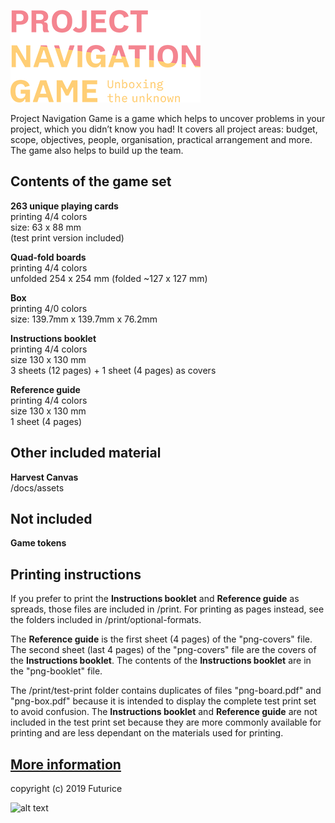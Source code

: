 ![alt text](png-logo.png "# Project Navigation game")

Project Navigation Game is a game which helps to uncover problems in your project, which you didn’t know you had! It covers all project areas: budget, scope, objectives, people, organisation, practical arrangement and more. The game also helps to build up the team.

## Contents of the game set

**263 unique playing cards**<br/>
printing 4/4 colors<br/>
size: 63 x 88 mm<br/>
(test print version included)

**Quad-fold boards**<br/>
printing 4/4 colors<br/>
unfolded 254 x 254 mm (folded ~127 x 127 mm)

**Box**<br/>
printing 4/0 colors<br/>
size: 139.7mm x 139.7mm x 76.2mm

**Instructions booklet**<br/>
printing 4/4 colors<br/>
size 130 x 130 mm<br/>
3 sheets (12 pages) + 1 sheet (4 pages) as covers

**Reference guide**<br/>
printing 4/4 colors<br/>
size 130 x 130 mm<br/>
1 sheet (4 pages)

## Other included material

**Harvest Canvas**<br/>
/docs/assets

## Not included

**Game tokens**

## Printing instructions

If you prefer to print the **Instructions booklet** and **Reference guide** as spreads, those files are included in /print. For printing as pages instead, see the folders included in /print/optional-formats.

The **Reference guide** is the first sheet (4 pages) of the "png-covers" file. The second sheet (last 4 pages) of the "png-covers" file are the covers of the **Instructions booklet**. The contents of the **Instructions booklet** are in the "png-booklet" file.

The /print/test-print folder contains duplicates of files "png-board.pdf" and "png-box.pdf" because it is intended to display the complete test print set to avoid confusion. The **Instructions booklet** and **Reference guide** are not included in the test print set because they are more commonly available for printing and are less dependant on the materials used for printing.

## [More information](https://projectnavigationgame.futurice.com)

copyright (c) 2019 Futurice

![alt text](https://i.creativecommons.org/l/by-sa/4.0/88x31.png "Creative Commons Attribution-ShareAlike 4.0 International License")

